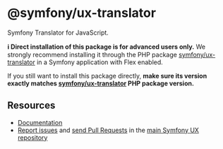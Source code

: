 # @symfony/ux-translator

Symfony Translator for JavaScript.

**ℹ️ Direct installation of this package is for advanced users only.** We strongly recommend installing it through the PHP package [symfony/ux-translator](https://packagist.org/packages/symfony/ux-translator) in a Symfony application with Flex enabled.

If you still want to install this package directly, **make sure its version exactly matches [symfony/ux-translator](https://packagist.org/packages/symfony/ux-translator) PHP package version.**

## Resources

-   [Documentation](https://symfony.com/bundles/ux-translator/current/index.html)
-   [Report issues](https://github.com/symfony/ux/issues) and
    [send Pull Requests](https://github.com/symfony/ux/pulls)
    in the [main Symfony UX repository](https://github.com/symfony/ux)
